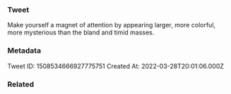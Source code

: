 ### Tweet
Make yourself a magnet of attention by appearing larger, more colorful, more mysterious than the bland and timid masses.

### Metadata
Tweet ID: 1508534666927775751
Created At: 2022-03-28T20:01:06.000Z

### Related

